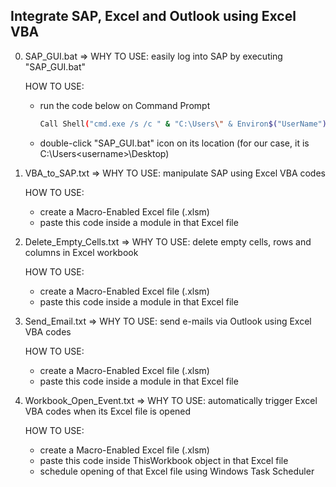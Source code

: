 ## Integrate SAP, Excel and Outlook using Excel VBA 


0. SAP_GUI.bat => WHY TO USE: easily log into SAP by executing "SAP_GUI.bat"
    
    HOW TO USE:
    * run the code below on Command Prompt
    
        ```sh
        Call Shell("cmd.exe /s /c " & "C:\Users\" & Environ$("UserName") & "\Desktop\SAP_GUI.bat", vbNormalFocus)
        ```
        
    * double-click "SAP_GUI.bat" icon on its location (for our case, it is C:\Users\<username>\Desktop)
    
1. VBA_to_SAP.txt => WHY TO USE: manipulate SAP using Excel VBA codes
    
    HOW TO USE:
    * create a Macro-Enabled Excel file (.xlsm)
    * paste this code inside a module in that Excel file

2. Delete_Empty_Cells.txt => WHY TO USE: delete empty cells, rows and columns in Excel workbook
    
    HOW TO USE:
    * create a Macro-Enabled Excel file (.xlsm)
    * paste this code inside a module in that Excel file

3. Send_Email.txt => WHY TO USE: send e-mails via Outlook using Excel VBA codes
    
    HOW TO USE:
    * create a Macro-Enabled Excel file (.xlsm)
    * paste this code inside a module in that Excel file

4. Workbook_Open_Event.txt => WHY TO USE: automatically trigger Excel VBA codes when its Excel file is opened   
    
    HOW TO USE:
    * create a Macro-Enabled Excel file (.xlsm)
    * paste this code inside ThisWorkbook object in that Excel file
    * schedule opening of that Excel file using Windows Task Scheduler
